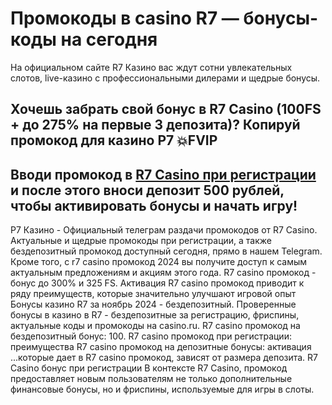 # Промокоды в casino R7 — бонусы-коды на сегодня

На официальном сайте R7 Казино вас ждут сотни увлекательных слотов, live-казино с профессиональными дилерами и щедрые бонусы. 

## Хочешь забрать свой бонус в R7 Casino (100FS + до 275% на первые 3 депозита)? Копируй промокод для казино Р7 💥FVIP

## Вводи промокод в [R7 Casino при регистрации](https://linkcasino.ru/r7_casino) и после этого вноси депозит 500 рублей, чтобы активировать бонусы и начать игру!




Р7 Казино - Официальный телеграм раздачи промокодов от R7 Casino. Актуальные и щедрые промокоды при регистрации, а также бездепозитный промокод доступный сегодня, прямо в нашем Telegram.
Кроме того, с r7 casino промокод 2024 вы получите доступ к самым актуальным предложениям и акциям этого года.
R7 casino промокод - бонус до 300% и 325 FS. Активация R7 casino промокод приводит к ряду преимуществ, которые значительно улучшают игровой опыт
Бонусы казино R7 за ноябрь 2024 - бездепозитный. Проверенные бонусы в казино в R7 - бездепозитные за регистрацию, фриспины, актуальные коды и промокоды на casino.ru.
R7 casino промокод на бездепозитный бонус: 100. R7 casino промокод при регистрации: преимущества
R7 casino промокод на депозитные бонусы: активация ...которые дает в R7 casino промокод, зависят от размера депозита.
R7 Casino бонус при регистрации В контексте R7 Casino, промокод предоставляет новым пользователям не только дополнительные финансовые бонусы, но и фриспины, используемые для игры в слоты.
